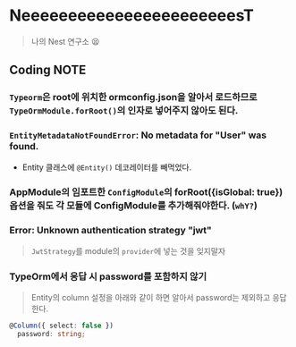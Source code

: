 # NeeeeeeeeeeeeeeeeeeeeeeesT

> 나의 Nest 연구소 😫

## Coding NOTE

### `Typeorm`은 root에 위치한 **ormconfig.json**을 알아서 로드하므로 `TypeOrmModule.forRoot()`의 인자로 넣어주지 않아도 된다.

### `EntityMetadataNotFoundError`: No metadata for "User" was found.

- Entity 클래스에 `@Entity()` 데코레이터를 빼먹었다.

### AppModule의 임포트한 `ConfigModule`의 **forRoot({isGlobal: true})** 옵션을 줘도 각 모듈에 ConfigModule를 추가해줘야한다. (`whY?`)

### Error: Unknown authentication strategy "jwt"

> `JwtStrategy`를 module의 `provider`에 넣는 것을 잊지말자

### TypeOrm에서 응답 시 password를 포함하지 않기

> Entity의 column 설정을 아래와 같이 하면 알아서 password는 제외하고 응답한다.

```ts
@Column({ select: false })
  password: string;
```
